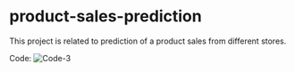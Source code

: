 # product-sales-prediction
This project is related to prediction of a product sales from different stores.

Code:
![Code-3](https://github.com/ZawarShaikh/product-sales-prediction/assets/108583648/d76b54e0-a8e9-4288-b3be-bafe816af049)

